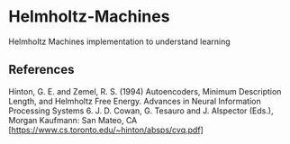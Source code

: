 # Helmholtz-Machines
Helmholtz Machines implementation to understand learning 

## References
Hinton, G. E. and Zemel, R. S. (1994) 
Autoencoders, Minimum Description Length, and Helmholtz Free Energy. Advances in Neural Information Processing Systems 6. J. D. Cowan, G. Tesauro and J. Alspector (Eds.), Morgan Kaufmann: San Mateo, CA [https://www.cs.toronto.edu/~hinton/absps/cvq.pdf]
